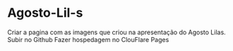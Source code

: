 # Agosto-Lil-s
Criar a pagina com as imagens que criou na apresentação do Agosto Lilas. Subir no Github Fazer hospedagem no ClouFlare Pages

